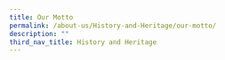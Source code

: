 ```yaml
---
title: Our Motto
permalink: /about-us/History-and-Heritage/our-motto/
description: ""
third_nav_title: History and Heritage
---
```

